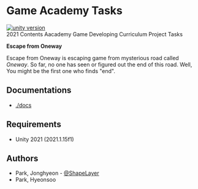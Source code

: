 # Game Academy Tasks
[![unity version](https://img.shields.io/badge/unity-2021.1.15f1-lightgrey)](https://unity3d.com/unity/whats-new/2021.1.15)  
2021 Contents Aacademy Game Developing Curriculum Project Tasks  

**Escape from Oneway**

Escape from Oneway is escaping game from mysterious road called _Oneway_. So far, no one has seen or figured out the end of this road. Well, You might be the first one who finds "end".  

## Documentations
 * [./docs](./docs)  

## Requirements
 * Unity 2021 (2021.1.15f1)

## Authors
 * Park, Jonghyeon - [@ShapeLayer](https://github.com/ShapeLayer)
 * Park, Hyeonsoo
